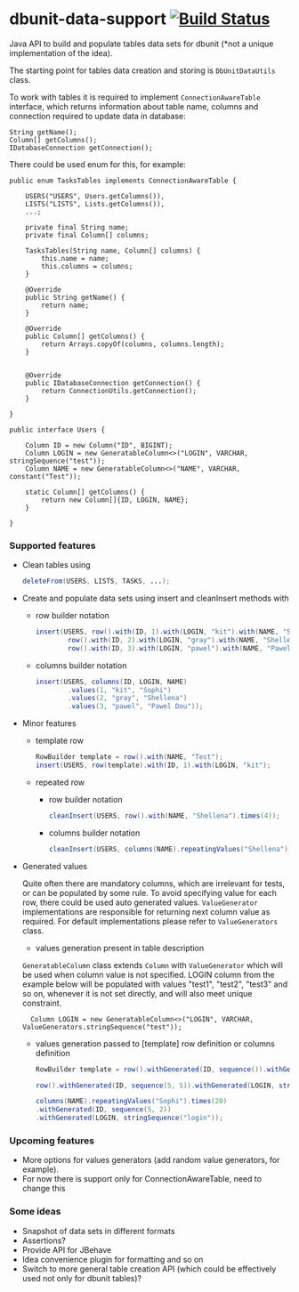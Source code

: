 # dbunit-data-support [![Build Status](https://api.travis-ci.org/fiery-phoenix/dbunit-data-support.svg)](https://travis-ci.org/fiery-phoenix/dbunit-data-support)

Java API to build and populate tables data sets for dbunit (*not a unique implementation of the idea).

The starting point for tables data creation and storing is `DbUnitDataUtils` class.

To work with tables it is required to implement `ConnectionAwareTable` interface, which returns information about table name,
columns and connection required to update data in database:

    String getName();
    Column[] getColumns();
    IDatabaseConnection getConnection();

There could be used enum for this, for example:

    public enum TasksTables implements ConnectionAwareTable {

        USERS("USERS", Users.getColumns()),
        LISTS("LISTS", Lists.getColumns()),
        ...;

        private final String name;
        private final Column[] columns;

        TasksTables(String name, Column[] columns) {
            this.name = name;
            this.columns = columns;
        }

        @Override
        public String getName() {
            return name;
        }

        @Override
        public Column[] getColumns() {
            return Arrays.copyOf(columns, columns.length);
        }


        @Override
        public IDatabaseConnection getConnection() {
            return ConnectionUtils.getConnection();
        }

    }

    public interface Users {

        Column ID = new Column("ID", BIGINT);
        Column LOGIN = new GeneratableColumn<>("LOGIN", VARCHAR, stringSequence("test"));
        Column NAME = new GeneratableColumn<>("NAME", VARCHAR, constant("Test"));

        static Column[] getColumns() {
            return new Column[]{ID, LOGIN, NAME};
        }

    }

### Supported features

- Clean tables using

    ```java
    deleteFrom(USERS, LISTS, TASKS, ...);
    ```

- Create and populate data sets using insert and cleanInsert methods with
    - row builder notation
        ```java
        insert(USERS, row().with(ID, 1).with(LOGIN, "kit").with(NAME, "Sophi"),
                row().with(ID, 2).with(LOGIN, "gray").with(NAME, "Shellena"),
                row().with(ID, 3).with(LOGIN, "pawel").with(NAME, "Pawel Dou"));
        ```

    - columns builder notation
        ```java
        insert(USERS, columns(ID, LOGIN, NAME)
                .values(1, "kit", "Sophi")
                .values(2, "gray", "Shellena")
                .values(3, "pawel", "Pawel Dou"));
        ```

- Minor features
    - template row

        ```java
        RowBuilder template = row().with(NAME, "Test");
        insert(USERS, row(template).with(ID, 1).with(LOGIN, "kit");
        ```

    - repeated row
        - row builder notation

            ```java
            cleanInsert(USERS, row().with(NAME, "Shellena").times(4));
            ```

        - columns builder notation

            ```java
            cleanInsert(USERS, columns(NAME).repeatingValues("Shellena").times(4));
            ```

- Generated values

    Quite often there are mandatory columns, which are irrelevant for tests, or can be populated by some rule.
    To avoid specifying value for each row, there could be used auto generated values.
    `ValueGenerator` implementations are responsible for returning next column value as required.
    For default implementations please refer to `ValueGenerators` class.

    - values generation present in table description

    `GeneratableColumn` class extends `Column` with `ValueGenerator` which will be used when column value is not specified.
    LOGIN column from the example below will be populated with values "test1", "test2", "test3" and so on, whenever it is not set directly,
    and will also meet unique constraint.

        Column LOGIN = new GeneratableColumn<>("LOGIN", VARCHAR, ValueGenerators.stringSequence("test"));

    - values generation passed to [template] row definition or columns definition

        ```java
        RowBuilder template = row().withGenerated(ID, sequence()).withGenerated(LOGIN, stringSequence("login"));

        row().withGenerated(ID, sequence(5, 5)).withGenerated(LOGIN, stringSequence("login")).times(10);

        columns(NAME).repeatingValues("Sophi").times(20)
        .withGenerated(ID, sequence(5, 2))
        .withGenerated(LOGIN, stringSequence("login"));
        ```

### Upcoming features
- More options for values generators (add random value generators, for example).
- For now there is support only for ConnectionAwareTable, need to change this

### Some ideas
* Snapshot of data sets in different formats
* Assertions?
* Provide API for JBehave
* Idea convenience plugin for formatting and so on
* Switch to more general table creation API (which could be effectively used not only for dbunit tables)?
